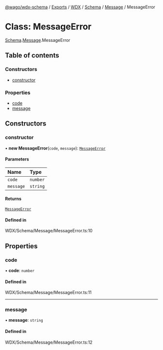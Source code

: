 [@wago/wdx-schema](../README.md) / [Exports](../modules.md) / [WDX](../modules/WDX.md) / [Schema](../modules/WDX.Schema.md) / [Message](../modules/WDX.Schema.Message.md) / MessageError

# Class: MessageError

[Schema](../modules/WDX.Schema.md).[Message](../modules/WDX.Schema.Message.md).MessageError

## Table of contents

### Constructors

- [constructor](WDX.Schema.Message.MessageError.md#constructor)

### Properties

- [code](WDX.Schema.Message.MessageError.md#code)
- [message](WDX.Schema.Message.MessageError.md#message)

## Constructors

### constructor

• **new MessageError**(`code`, `message`): [`MessageError`](WDX.Schema.Message.MessageError.md)

#### Parameters

| Name | Type |
| :------ | :------ |
| `code` | `number` |
| `message` | `string` |

#### Returns

[`MessageError`](WDX.Schema.Message.MessageError.md)

#### Defined in

WDX/Schema/Message/MessageError.ts:10

## Properties

### code

• **code**: `number`

#### Defined in

WDX/Schema/Message/MessageError.ts:11

___

### message

• **message**: `string`

#### Defined in

WDX/Schema/Message/MessageError.ts:12
